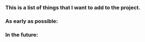 ### This is a list of things that I want to add to the project. ###

### As early as possible: ###


### In the future: ###
